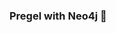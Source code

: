### Pregel with Neo4j 🚀




























































































































 























